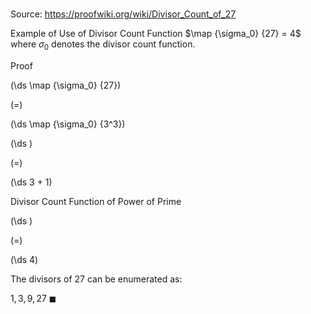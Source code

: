 # 

Source: https://proofwiki.org/wiki/Divisor_Count_of_27

Example of Use of Divisor Count Function
$\map {\sigma_0} {27} = 4$
where $\sigma_0$ denotes the divisor count function.


Proof













\(\ds \map {\sigma_0} {27}\)

\(=\)







\(\ds \map {\sigma_0} {3^3}\)




















\(\ds \)

\(=\)







\(\ds 3 + 1\)





Divisor Count Function of Power of Prime














\(\ds \)

\(=\)







\(\ds 4\)










The divisors of $27$ can be enumerated as:

$1, 3, 9, 27$
$\blacksquare$





